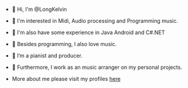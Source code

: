 - 👋 Hi, I'm @LongKelvin 
- 👀 I'm interested in Midi, Audio processing and Programming music. 
- 👀 I'm also have some experience in Java Android and C#.NET

- 👀 Besides programming, I also love music.
- 👀 I’m a pianist and producer. 
- 👀 Furthermore, I work as an music arranger on my personal projects.

- More about me please visit my profiles [here](https://longkelvin.github.io/)
<!---
LongKelvin/LongKelvin is a ✨ special ✨ repository because its `README.md` (this file) appears on your GitHub profile.
You can click the Preview link to take a look at your changes.
--->
